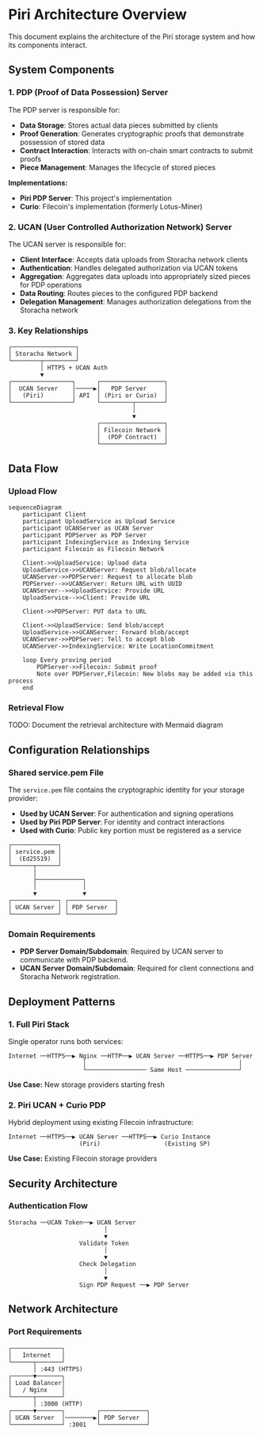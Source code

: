 # Piri Architecture Overview

This document explains the architecture of the Piri storage system and how its components interact.

## System Components

### 1. PDP (Proof of Data Possession) Server

The PDP server is responsible for:
- **Data Storage**: Stores actual data pieces submitted by clients
- **Proof Generation**: Generates cryptographic proofs that demonstrate possession of stored data
- **Contract Interaction**: Interacts with on-chain smart contracts to submit proofs
- **Piece Management**: Manages the lifecycle of stored pieces

**Implementations:**
- **Piri PDP Server**: This project's implementation
- **Curio**: Filecoin's implementation (formerly Lotus-Miner)

### 2. UCAN (User Controlled Authorization Network) Server

The UCAN server is responsible for:
- **Client Interface**: Accepts data uploads from Storacha network clients
- **Authentication**: Handles delegated authorization via UCAN tokens
- **Aggregation**: Aggregates data uploads into appropriately sized pieces for PDP operations
- **Data Routing**: Routes pieces to the configured PDP backend
- **Delegation Management**: Manages authorization delegations from the Storacha network

### 3. Key Relationships

```
┌──────────────────┐
│ Storacha Network │
└────────┬─────────┘
         │ HTTPS + UCAN Auth
         ▼
┌─────────────────┐      ┌──────────────────┐
│  UCAN Server    │─────▶│   PDP Server     │
│   (Piri)        │ API  │ (Piri or Curio)  │
└─────────────────┘      └─────────┬────────┘
                                   │
                                   ▼
                         ┌──────────────────┐
                         │ Filecoin Network │
                         │  (PDP Contract)  │
                         └──────────────────┘
```

## Data Flow

### Upload Flow

```mermaid
sequenceDiagram
    participant Client
    participant UploadService as Upload Service
    participant UCANServer as UCAN Server
    participant PDPServer as PDP Server
    participant IndexingService as Indexing Service
    participant Filecoin as Filecoin Network

    Client->>UploadService: Upload data
    UploadService->>UCANServer: Request blob/allocate
    UCANServer->>PDPServer: Request to allocate blob
    PDPServer-->>UCANServer: Return URL with UUID
    UCANServer-->>UploadService: Provide URL
    UploadService-->>Client: Provide URL
    
    Client->>PDPServer: PUT data to URL
    
    Client->>UploadService: Send blob/accept
    UploadService->>UCANServer: Forward blob/accept
    UCANServer->>PDPServer: Tell to accept blob
    UCANServer->>IndexingService: Write LocationCommitment
    
    loop Every proving period
        PDPServer->>Filecoin: Submit proof
        Note over PDPServer,Filecoin: New blobs may be added via this process
    end
```

### Retrieval Flow

TODO: Document the retrieval architecture with Mermaid diagram

## Configuration Relationships

### Shared service.pem File

The `service.pem` file contains the cryptographic identity for your storage provider:
- **Used by UCAN Server**: For authentication and signing operations
- **Used by Piri PDP Server**: For identity and contract interactions
- **Used with Curio**: Public key portion must be registered as a service

```
┌─────────────┐
│ service.pem │
│  (Ed25519)  │
└──────┬──────┘
       │
       ├─────────────┐
       │             │
       ▼             ▼
┌─────────────┐ ┌─────────────┐
│ UCAN Server │ │ PDP Server  │
└─────────────┘ └─────────────┘
```

### Domain Requirements

- **PDP Server Domain/Subdomain**: Required by UCAN server to communicate with PDP backend.
- **UCAN Server Domain/Subdomain**: Required for client connections and Storacha Network registration.

## Deployment Patterns

### 1. Full Piri Stack

Single operator runs both services:

```
Internet ──HTTPS──▶ Nginx ──HTTP──▶ UCAN Server ──HTTPS──▶ PDP Server
                     │                                           │
                     └───────────────── Same Host ───────────────┘
```

**Use Case:** New storage providers starting fresh

### 2. Piri UCAN + Curio PDP

Hybrid deployment using existing Filecoin infrastructure:

```
Internet ──HTTPS──▶ UCAN Server ──HTTPS──▶ Curio Instance
                    (Piri)                  (Existing SP)
```

**Use Case:** Existing Filecoin storage providers

## Security Architecture

### Authentication Flow

```
Storacha ──UCAN Token──▶ UCAN Server
                           │
                           ▼
                    Validate Token
                           │
                           ▼
                    Check Delegation
                           │
                           ▼
                    Sign PDP Request ──▶ PDP Server
```

## Network Architecture

### Port Requirements

```
┌──────────────┐
│   Internet   │
└──────┬───────┘
       │ :443 (HTTPS)
┌──────▼───────┐
│ Load Balancer│
│   / Nginx    │
└──────┬───────┘
       │ :3000 (HTTP)
┌──────▼───────┐         ┌─────────────┐
│ UCAN Server  │────────▶│ PDP Server  │
└──────────────┘ :3001   └─────────────┘
```